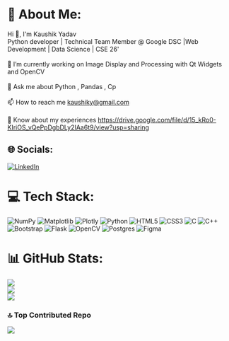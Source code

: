 # 💫 About Me:
Hi 👋, I'm Kaushik Yadav<br>Python developer | Technical Team Member @ Google DSC |Web Development | Data Science | CSE 26'<br><br>🔭 I’m currently working on Image Display and Processing with Qt Widgets and OpenCV<br><br>💬 Ask me about Python , Pandas , Cp<br><br>📫 How to reach me kaushiky@gmail.com<br><br>📄 Know about my experiences https://drive.google.com/file/d/15_kRo0-KIriOS_vQePpDgbDLy2IAa6t9/view?usp=sharing


## 🌐 Socials:
[![LinkedIn](https://img.shields.io/badge/LinkedIn-%230077B5.svg?logo=linkedin&logoColor=white)](https://linkedin.com/in/kaushik-yadav05) 

# 💻 Tech Stack:
![NumPy](https://img.shields.io/badge/numpy-%23013243.svg?style=for-the-badge&logo=numpy&logoColor=white) ![Matplotlib](https://img.shields.io/badge/Matplotlib-%23ffffff.svg?style=for-the-badge&logo=Matplotlib&logoColor=black) ![Plotly](https://img.shields.io/badge/Plotly-%233F4F75.svg?style=for-the-badge&logo=plotly&logoColor=white) ![Python](https://img.shields.io/badge/python-3670A0?style=for-the-badge&logo=python&logoColor=ffdd54) ![HTML5](https://img.shields.io/badge/html5-%23E34F26.svg?style=for-the-badge&logo=html5&logoColor=white) ![CSS3](https://img.shields.io/badge/css3-%231572B6.svg?style=for-the-badge&logo=css3&logoColor=white) ![C](https://img.shields.io/badge/c-%2300599C.svg?style=for-the-badge&logo=c&logoColor=white) ![C++](https://img.shields.io/badge/c++-%2300599C.svg?style=for-the-badge&logo=c%2B%2B&logoColor=white) ![Bootstrap](https://img.shields.io/badge/bootstrap-%238511FA.svg?style=for-the-badge&logo=bootstrap&logoColor=white) ![Flask](https://img.shields.io/badge/flask-%23000.svg?style=for-the-badge&logo=flask&logoColor=white) ![OpenCV](https://img.shields.io/badge/opencv-%23white.svg?style=for-the-badge&logo=opencv&logoColor=white) ![Postgres](https://img.shields.io/badge/postgres-%23316192.svg?style=for-the-badge&logo=postgresql&logoColor=white) ![Figma](https://img.shields.io/badge/figma-%23F24E1E.svg?style=for-the-badge&logo=figma&logoColor=white)
# 📊 GitHub Stats:
![](https://github-readme-stats.vercel.app/api?username=kaushik-yadav&theme=dark&hide_border=true&include_all_commits=true&count_private=true)<br/>
![](https://github-readme-streak-stats.herokuapp.com/?user=kaushik-yadav&theme=dark&hide_border=true)<br/>
![](https://github-readme-stats.vercel.app/api/top-langs/?username=kaushik-yadav&theme=dark&hide_border=true&include_all_commits=true&count_private=true&layout=compact)

### 🔝 Top Contributed Repo
![](https://github-contributor-stats.vercel.app/api?username=kaushik-yadav&limit=5&theme=dark&combine_all_yearly_contributions=true)

<!-- Proudly created with GPRM ( https://gprm.itsvg.in ) -->
